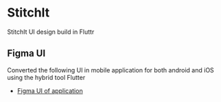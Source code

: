 # StitchIt

StitchIt UI design build in Fluttr

## Figma UI

Converted the following UI in mobile application for both android and iOS using the hybrid tool Flutter 

- [Figma UI of application](https://www.figma.com/file/u61znuEhXnG5CBL8U7ujVI/StitchIt---Practise?node-id=108%3A202&t=0F654lwJjTXcmBiU-0)

